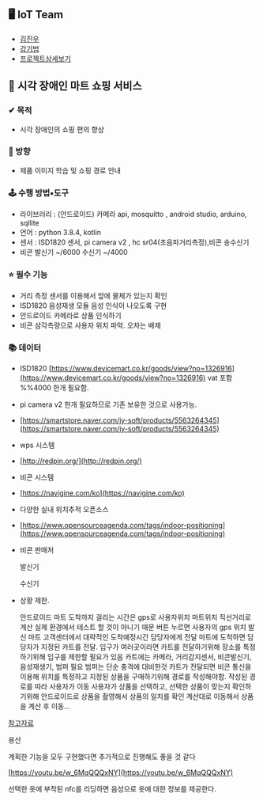 ## ****🖥 IoT Team****

- [김진우](https://github.com/jinu12)
- [강기범](https://github.com/paramore0)
- [프로젝트상세보기](https://github.com/multicampusiot3project/info)

## **🛒 시각 장애인 마트 쇼핑 서비스**

### **✔ 목적**

- 시각 장애인의 쇼핑 편의 향상

### **📢 방향**

- 제품 이미지 학습 및 쇼핑 경로 안내

### **🕹 수행 방법▪도구**

- 라이브러리 : (안드로이드) 카메라 api, mosquitto , android studio, arduino, sqllite
- 언어 : python 3.8.4, kotlin
- 센서 : ISD1820 센서, pi camera v2 , hc sr04(초음파거리측정),비콘 송수신기
- 비콘 발신기 ~/6000 수신기 ~/4000

### **⭐ 필수 기능**

- 거리 측정 센서를 이용해서 앞에 물체가 있는지 확인
- ISD1820 음성재생 모듈 음성 인식이 나오도록 구현
- 안드로이드 카메라로 상품 인식하기
- 비콘 삼각측량으로 사용자 위치 파악. 오차는 배제

### **📚 데이터**

- ISD1820 [https://www.devicemart.co.kr/goods/view?no=1326916](https://www.devicemart.co.kr/goods/view?no=1326916) vat 포함 %%4000 한개 필요함.
- pi camera v2  한개 필요하므로 기존 보유한 것으로 사용가능.
- [https://smartstore.naver.com/jy-soft/products/5563264345](https://smartstore.naver.com/jy-soft/products/5563264345)
- wps 시스템
- [http://redpin.org/](http://redpin.org/)
- 비콘 시스템
- [https://navigine.com/ko](https://navigine.com/ko)
- 다양한 실내 위치추적 오픈소스
- [https://www.opensourceagenda.com/tags/indoor-positioning](https://www.opensourceagenda.com/tags/indoor-positioning)

- 비콘 판매처
    
    발신기
    
    수신기
    
- 상황 제한.
    
    안드로이드 마트 도착까지 걸리는 시간은 gps로 사용자위치 마트위치 직선거리로 계산
    실제 환경에서 테스트 할 것이 아니기 때문
    버튼 누르면 사용자의 gps 위치 발신
    마트 고객센터에서 대략적인 도착예정시간 담당자에게 전달
    마트에 도착하면 담당자가 지정된 카트를 전달.
    입구가 여러곳이라면 카트를 전달하기위해 장소를 특정하기위해
    입구를 제한할 필요가 있음
    카트에는 카메라, 거리감지센서, 비콘발신기, 음성재생기, 범퍼 필요
    범퍼는 단순 충격에 대비한것
    카트가 전달되면 비콘 통신을 이용해 위치를 특정하고
    지정된 상품을 구매하기위해 경로를 작성해야함.
    작성된 경로를 따라 사용자가 이동
    사용자가 상품을 선택하고, 선택한 상품이 맞는지 확인하기위해
    안드로이드로 상품을 촬영해서 상품의 일치를 확인
    계산대로 이동해서 상품을 계산 후 이동...
    

[참고자료](https://www.notion.so/e5fbcf9d5bee4f2ab445c399c209993e)

용산 

계획한 기능을 모두 구현했다면 추가적으로 진행해도 좋을 것 같다

[https://youtu.be/w_6MqQQQxNY](https://youtu.be/w_6MqQQQxNY)

선택한 옷에 부착된 nfc를 리딩하면 음성으로 옷에 대한 정보를 제공한다.
